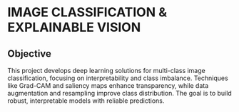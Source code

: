 # IMAGE CLASSIFICATION & EXPLAINABLE VISION 

##  Objective
This project develops deep learning solutions for multi-class image classification, focusing on interpretability and class imbalance. Techniques like Grad-CAM and saliency maps enhance transparency, while data augmentation and resampling improve class distribution. The goal is to build robust, interpretable models with reliable predictions.
